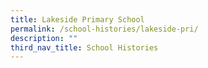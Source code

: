 ```yaml
---
title: Lakeside Primary School
permalink: /school-histories/lakeside-pri/
description: ""
third_nav_title: School Histories
---
```

